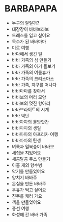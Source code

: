 # BARBAPAPA
* 누구의 알일까?
* 대장장이 바바브라보
* 드레스를 입고 싶어요
* 목수가 된 바바마마
* 미로 여행
* 바다에서 생긴 일
* 바바 가족의 섬 만들기
* 바바 가족의 아기 돌보기
* 바바 가족의 여름휴가
* 바바 가족의 크리스마스
* 바바 가족, 지구를 떠나다
* 바바마마를 찾아서
* 바바보의 머리 모양
* 바바보의 멋진 항아리
* 바바브라이트의 시계
* 바바 악단
* 바바파파의 물방앗간
* 바바파파의 생일
* 바바파파의 아프리카 여행
* 바바파파의 탄생
* 벼룩과 털북숭이 바바보
* 새집을 지었어요
* 새콤달콤 주스 만들기
* 아홉 개의 향수병
* 악기를 만들었어요
* 양치기 바바주
* 온실을 만든 바바주
* 우유가 먹고 싶어요
* 진주를 캐러 가요
* 책을 만들었어요
* 풍선 여행
* 화성에 간 바바 가족
